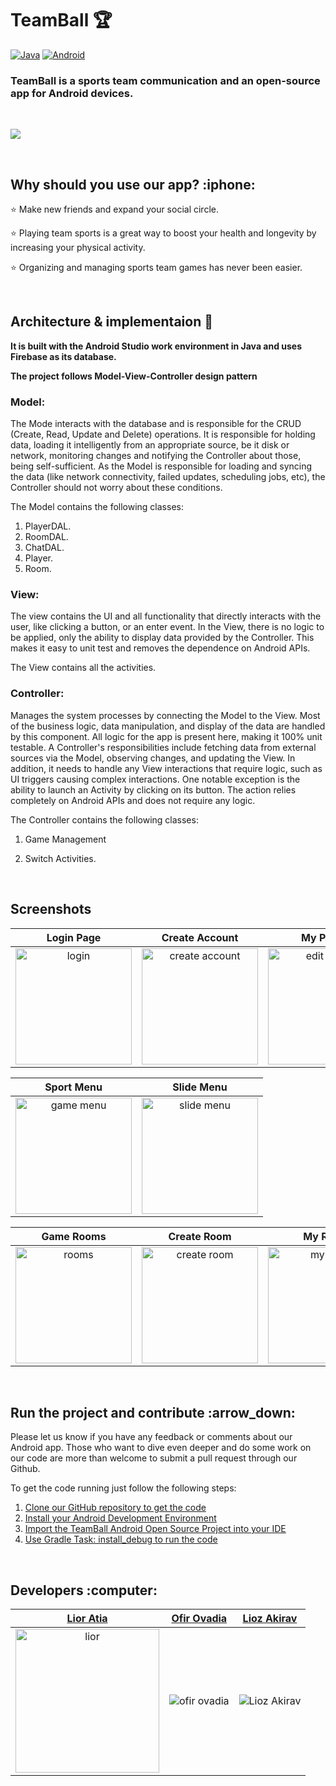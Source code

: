 # TeamBall 🏆

[![Java](https://img.shields.io/badge/java-latest-yellow)](https://www.java.com/)
[![Android](https://img.shields.io/badge/android-latest-green)](https://www.android.com/)

<h3> TeamBall is a sports team communication and an open-source app for Android devices.</h3>

<br>

<p align="left">
<img src="https://i.postimg.cc/SQtq0FLD/pp.jpg" />
</p>

<br>

<h2> Why should you use our app? :iphone:</h2>

:star: Make new friends and expand your social circle.

:star: Playing team sports is a great way to boost your health and longevity by increasing your physical activity.

:star: Organizing and managing sports team games has never been easier.

<br>

<h2> Architecture & implementaion 👷 </h2>

**It is built with the Android Studio work environment in Java and uses Firebase as its database.**

**The project follows Model-View-Controller design pattern**

<h3> Model: </h3>

The Mode interacts with the database and is responsible for the CRUD (Create, Read, Update and Delete) operations.
It is responsible for holding data, loading it intelligently from an appropriate source, be it disk or network, monitoring changes and notifying the Controller about those, being self-sufficient. As the Model is responsible for loading and syncing the data (like network connectivity, failed updates, scheduling jobs, etc), the Controller should not worry about these conditions.

The Model contains the following classes:
1. PlayerDAL. 
2. RoomDAL.
3. ChatDAL.
4. Player.
5. Room.

<h3> View: </h3>

The view contains the UI and all functionality that directly interacts with the user, like clicking a button, or an enter event.
In the View, there is no logic to be applied, only the ability to display data provided by the Controller.
This makes it easy to unit test and removes the dependence on Android APIs.

The View contains all the activities.

<h3> Controller: </h3>

Manages the system processes by connecting the Model to the View.
Most of the business logic, data manipulation, and display of the data are handled by this component. All logic for the app is present here, making it 100% unit testable. A Controller's responsibilities include fetching data from external sources via the Model, observing changes, and updating the View. In addition, it needs to handle any View interactions that require logic, such as UI triggers causing complex interactions. One notable exception is the ability to launch an Activity by clicking on its button. The action relies completely on Android APIs and does not require any logic. 

The Controller contains the following classes:

1. Game Management

2. Switch Activities.

<br>

<h2> Screenshots </h2>

|                                                                Login Page                                                                 |                                                                   Create Account                                                                   |                                                                    My Profile                                                                    |                                                                  Edit Profile                                                                  |
| :---------------------------------------------------------------------------------------------------------------------------------------: | :------------------------------------------------------------------------------------------------------------------------------------------------: | :----------------------------------------------------------------------------------------------------------------------------------------------: | :--------------------------------------------------------------------------------------------------------------------------------------------: |
| <img width="186" alt="login" src="https://user-images.githubusercontent.com/73709686/147588110-4de4ad72-d1d0-49d7-b0d9-6d4497d16cb1.PNG"> | <img width="186" alt="create account" src="https://user-images.githubusercontent.com/73709686/147588285-770dc5ed-14fe-4d0f-8169-641d8a31d7ad.PNG"> | <img width="186" alt="edit profile" src="https://user-images.githubusercontent.com/73709686/147591698-84ebd88d-8aef-4189-9d49-3b7bf7711211.PNG"> | <img width="186" alt="my profile" src="https://user-images.githubusercontent.com/73709686/147591564-9cd4ff06-c13e-4fcc-865a-d4ebf5934dd4.PNG"> |

|                                                                  Sport Menu                                                                   |                                                                   Slide Menu                                                                   |
| :-------------------------------------------------------------------------------------------------------------------------------------------: | :--------------------------------------------------------------------------------------------------------------------------------------------: |
| <img width="186" alt="game menu" src="https://user-images.githubusercontent.com/73709686/147591591-7b9a85cd-f308-4094-a9fd-30afb0cf2be1.PNG"> | <img width="186" alt="slide menu" src="https://user-images.githubusercontent.com/73709686/147594707-aa243ffd-65f3-4519-a94c-7e806f284b12.PNG"> |

|                                                                Game Rooms                                                                 |                                                                   Create Room                                                                   |                                                                   My Room                                                                   |                                                                   Chat                                                                   |
| :---------------------------------------------------------------------------------------------------------------------------------------: | :---------------------------------------------------------------------------------------------------------------------------------------------: | :-----------------------------------------------------------------------------------------------------------------------------------------: | :--------------------------------------------------------------------------------------------------------------------------------------: |
| <img width="186" alt="rooms" src="https://user-images.githubusercontent.com/73709686/147591633-0d330aef-c27e-4fa8-8e6f-cbfbd5ba40c5.PNG"> | <img width="186" alt="create room" src="https://user-images.githubusercontent.com/73709686/147591615-dcff6b37-59d0-45cc-9222-63a3b78667ee.PNG"> | <img width="186" alt="my room" src="https://user-images.githubusercontent.com/73709686/147591662-66b6f98a-655c-4bd6-b7f1-0c3cb48be35d.PNG"> | <img width="186" alt="chat" src="https://user-images.githubusercontent.com/73709686/147591714-0d4e0e7c-5784-4a01-8608-79b24e6c3077.PNG"> |

<br>

<h2> Run the project and contribute :arrow_down: </h2>
Please let us know if you have any feedback or comments about our Android app.  
Those who want to dive even deeper and do some work on our code are more than welcome to submit a pull request through our Github.

<br>

To get the code running just follow the following steps:

1. [Clone our GitHub repository to get the code](https://docs.github.com/en/repositories/creating-and-managing-repositories/cloning-a-repository)
2. [Install your Android Development Environment](https://developer.android.com/topic/google-play-instant/getting-started/instant-enabled-app-bundle)
3. [Import the TeamBall Android Open Source Project into your IDE](https://developer.android.com/studio/projects/create-project.html#ImportAProject)
4. [Use Gradle Task: install_debug to run the code](https://developer.android.com/studio/run/index.html#gradle-console)

<br>

<h2> Developers :computer: </h2>

|                                                                 [Lior Atia](https://github.com/LiorAtiya)                                                                  |                                                      [Ofir Ovadia](https://github.com/OfirOvadia96)                                                      |                                                      [Lioz Akirav](https://github.com/Lioo7)                                                      |
| :----------------------------------------------------------------------------------------------------------------------------------------: | :-------------------------------------------------------------------------------------------------------------------: | :-------------------------------------------------------------------------------------------------------------------: |
| <img width="230px" alt="lior" src="https://i.ibb.co/xHFDrJ3/147595067-1e24da2c-60e1-4cd4-9b8d-c5fc42bf550b-3.png"> | ![ofir ovadia](https://user-images.githubusercontent.com/73709686/147595172-f46d6c55-3a23-46bc-9f2b-a023e8f691d6.png)| ![Lioz Akirav](https://i.ibb.co/HqrPRyH/147595777-5e237203-7eee-4c11-b680-edda12b83979-2.png) |
